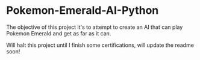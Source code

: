 # Pokemon-Emerald-AI-Python
The objective of this project it's to attempt to create an AI that can play Pokemon Emerald and get as far as it can.

Will halt this project until I finish some certifications, will update the readme soon!
